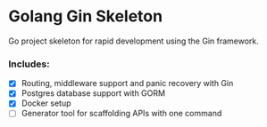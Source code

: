 # Golang Gin Skeleton

Go project skeleton for rapid development using the Gin framework.

### Includes:
- [x] Routing, middleware support and panic recovery with Gin
- [x] Postgres database support with GORM
- [x] Docker setup
- [ ] Generator tool for scaffolding APIs with one command 
